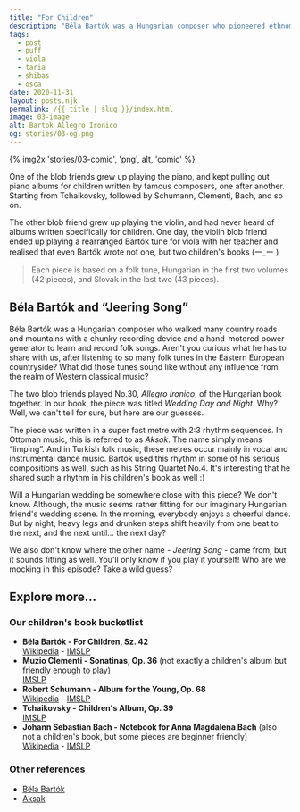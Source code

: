 ```yaml
---
title: "For Children"
description: "Béla Bartók was a Hungarian composer who pioneered ethnomusicology. In the first of his children's books, which was based on Hungarian folk tunes, there is a piece originally titled “Gúnydal”, with an interesting 2:3 rhythm sequence. We invite you to explore pops into your mind when you hear this piece."
tags: 
  - post
  - puff
  - viola
  - taria
  - shibas
  - osca
date: 2020-11-31
layout: posts.njk
permalink: /{{ title | slug }}/index.html
image: 03-image
alt: Bartok Allegro Ironico
og: stories/03-og.png
---
```

{% img2x 'stories/03-comic', 'png', alt, 'comic' %}

One of the blob friends grew up playing the piano, and kept pulling out piano albums for children written by famous composers, one after another. Starting from Tchaikovsky, followed by Schumann, Clementi, Bach, and so on.

The other blob friend grew up playing the violin, and had never heard of albums written specifically for children. One day, the violin blob friend ended up playing a rearranged Bartók tune for viola with her teacher and realised that even Bartók wrote not one, but two children's books <span class="kaomoji">(ー_ー )</span>

> Each piece is based on a folk tune, Hungarian in the first two volumes (42 pieces), and Slovak in the last two (43 pieces).

## Béla Bartók and “Jeering Song”

Béla Bartók was a Hungarian composer who walked many country roads and mountains with a chunky recording device and a hand-motored power generator to learn and record folk songs. Aren't you curious what he has to share with us, after listening to so many folk tunes in the Eastern European countryside? What did those tunes sound like without any influence from the realm of Western classical music?

The two blob friends played No.30, _Allegro Ironico_, of the Hungarian book together. In our book, the piece was titled _Wedding Day and Night_. Why? Well, we can't tell for sure, but here are our guesses.

The piece was written in a super fast metre with 2:3 rhythm sequences. In Ottoman music, this is referred to as _Aksak_. The name simply means “limping”. And in Turkish folk music, these metres occur mainly in vocal and instrumental dance music. Bartók used this rhythm in some of his serious compositions as well, such as his String Quartet No.4. It's interesting that he shared such a rhythm in his children's book as well <span class="kaomoji">:)</span>

Will a Hungarian wedding be somewhere close with this piece? We don't know. Although, the music seems rather fitting for our imaginary Hungarian friend's wedding scene. In the morning, everybody enjoys a cheerful dance. But by night, heavy legs and drunken steps shift heavily from one beat to the next, and the next until… the next day?

We also don't know where the other name - _Jeering Song_ - came from, but it sounds fitting as well. You'll only know if you play it yourself! Who are we mocking in this episode? Take a wild guess?

## Explore more…

### Our children's book bucketlist

- **Béla Bartók - For Children, Sz. 42**  
  [Wikipedia](https://en.wikipedia.org/wiki/For_Children) - [IMSLP](https://imslp.org/wiki/For_Children,_Sz.42_(Bart%C3%B3k,_B%C3%A9la))
- **Muzio Clementi - Sonatinas, Op. 36** (not exactly a children's album but friendly enough to play)  
  [IMSLP](https://imslp.org/wiki/6_Piano_Sonatinas%2C_Op.36_(Clementi%2C_Muzio))
- **Robert Schumann - Album for the Young, Op. 68**  
  [Wikipedia](https://en.wikipedia.org/wiki/Album_for_the_Young) - [IMSLP](https://imslp.org/wiki/Album_f%C3%BCr_die_Jugend%2C_Op.68_(Schumann%2C_Robert))
- **Tchaikovsky - Children's Album, Op. 39**  
  [IMSLP](https://imslp.org/wiki/Children%27s_Album,_Op.39_(Tchaikovsky,_Pyotr))
- **Johann Sebastian Bach - Notebook for Anna Magdalena Bach** (also not a children's book, but some pieces are beginner friendly)  
  [Wikipedia](https://en.wikipedia.org/wiki/Notebook_for_Anna_Magdalena_Bach) - [IMSLP](https://imslp.org/wiki/Notebooks_for_Anna_Magdalena_Bach_(Bach,_Johann_Sebastian))

### Other references

- [Béla Bartók](https://en.wikipedia.org/wiki/B%C3%A9la_Bart%C3%B3k)
- [Aksak](https://en.wikipedia.org/wiki/Aksak)
